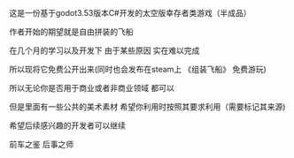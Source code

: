 这是一份基于godot3.53版本C#开发的太空版幸存者类游戏（半成品）

作者开始的期望就是自由拼装的飞船

在几个月的学习以及开发下 由于某些原因 实在难以完成

所以现将它免费公开出来(同时也会发布在steam上  《组装飞船》 免费游玩) 

所以无论你是否用于商业或者非商业领域 都可以

但是里面有一些公共的美术素材 希望你利用时按照其要求利用（需要标记其来源)

希望后续感兴趣的开发者可以继续

前车之鉴 后事之师
